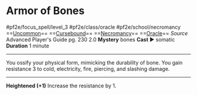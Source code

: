 # Armor of Bones
#pf2e/focus_spell/level_3 #pf2e/class/oracle #pf2e/school/necromancy 
==[Uncommon](../../../rules/traits/uncommon.md)== ==[Cursebound](../../../Traits/Cursebound.md)== ==[Necromancy](../../../rules/traits/necromancy.md)== ==[Oracle](../../../Traits/Oracle.md)==
*Source* Advanced Player's Guide pg. 230 2.0
**Mystery** bones
**Cast** ► somatic
**Duration** 1 minute

---
You ossify your physical form, mimicking the durability of bone. You gain resistance 3 to cold, electricity, fire, piercing, and slashing damage.

<hr>

**Heightened (+1)** Increase the resistance by 1.